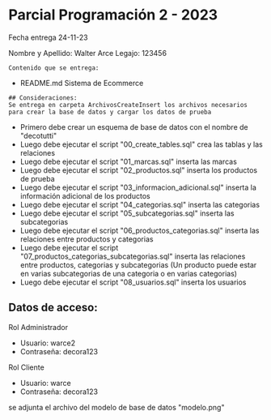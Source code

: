 # Parcial Programación 2 - 2023
Fecha entrega 24-11-23

Nombre y Apellido: Walter Arce
Legajo: 123456
```
Contenido que se entrega:
```
- README.md
Sistema de Ecommerce
```
## Consideraciones:
Se entrega en carpeta ArchivosCreateInsert los archivos necesarios para crear la base de datos y cargar los datos de prueba
```
- Primero debe crear un esquema de base de datos con el nombre de "decotutti"
- Luego debe ejecutar el script "00_create_tables.sql" crea las tablas y las relaciones
- Luego debe ejecutar el script "01_marcas.sql" inserta las marcas
- Luego debe ejecutar el script "02_productos.sql" inserta los productos de prueba
- Luego debe ejecutar el script "03_informacion_adicional.sql" inserta la información adicional de los productos
- Luego debe ejecutar el script "04_categorias.sql" inserta las categorias
- Luego debe ejecutar el script "05_subcategorias.sql" inserta las subcategorias
- Luego debe ejecutar el script "06_productos_categorias.sql" inserta las relaciones entre productos y categorias
- Luego debe ejecutar el script "07_productos_categorias_subcategorias.sql" inserta las relaciones entre productos, categorias y subcategorias
(Un producto puede estar en varias subcategorias de una categoria o en varias categorias)
- Luego debe ejecutar el script "08_usuarios.sql" inserta los usuarios

## Datos de acceso:
Rol Administrador
- Usuario: warce2
- Contraseña: decora123

Rol Cliente
- Usuario: warce
- Contraseña: decora123

se adjunta el archivo del modelo de base de datos "modelo.png"



